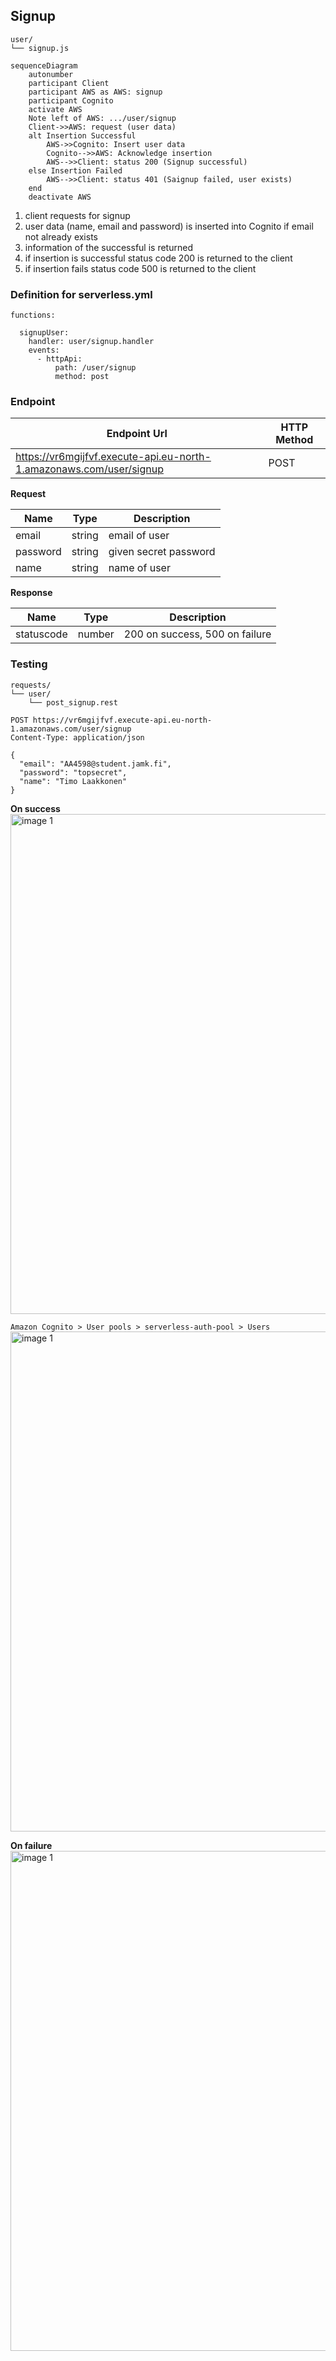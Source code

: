 ## Signup


```
user/
└── signup.js 
```

<!-- ### Sequence diagram-->

```mermaid
sequenceDiagram
    autonumber
    participant Client
    participant AWS as AWS: signup
    participant Cognito
    activate AWS
    Note left of AWS: .../user/signup
    Client->>AWS: request (user data)
    alt Insertion Successful
        AWS->>Cognito: Insert user data
        Cognito-->>AWS: Acknowledge insertion
        AWS-->>Client: status 200 (Signup successful)
    else Insertion Failed
        AWS-->>Client: status 401 (Saignup failed, user exists)
    end
    deactivate AWS
```

1. client requests for signup
2. user data (name, email and password) is inserted into Cognito if email not already exists 
3. information of the successful is returned
4. if insertion is successful status code 200 is returned to the client
5. if insertion fails status code 500 is returned to the client


### Definition for serverless.yml

`functions:`
```  
  signupUser:
    handler: user/signup.handler
    events:
      - httpApi:
          path: /user/signup
          method: post  
```

### Endpoint
| Endpoint Url            | HTTP Method |
|-------------------------|-------------|
| https://vr6mgijfvf.execute-api.eu-north-1.amazonaws.com/user/signup     | POST         |


**Request**

| Name         | Type                                   | Description                                                |
|--------------|----------------------------------------|------------------------------------------------------------|
| email         | string          | email of user |
| password         | string          | given secret password |
| name         | string          | name of user |


**Response**

| Name            | Type           | Description                                           |
|-----------------|----------------|-------------------------------------------------------|
| statuscode         | number          | 200 on success, 500 on failure|


### Testing

```
requests/
└── user/
    └── post_signup.rest
```

```
POST https://vr6mgijfvf.execute-api.eu-north-1.amazonaws.com/user/signup
Content-Type: application/json

{
  "email": "AA4598@student.jamk.fi",
  "password": "topsecret",
  "name": "Timo Laakkonen"  
}
```
**On success**
<img src="../../img2/signup_test.png" alt="image 1" width="800" style="display: block; margin: 0;"/>

```Amazon Cognito > User pools > serverless-auth-pool > Users```
<img src="../../img2/users.png" alt="image 1" width="800" style="display: block; margin: 0;"/>

**On failure**
<img src="../../img2/signup_test_error.png" alt="image 1" width="800" style="display: block; margin: 0;"/>